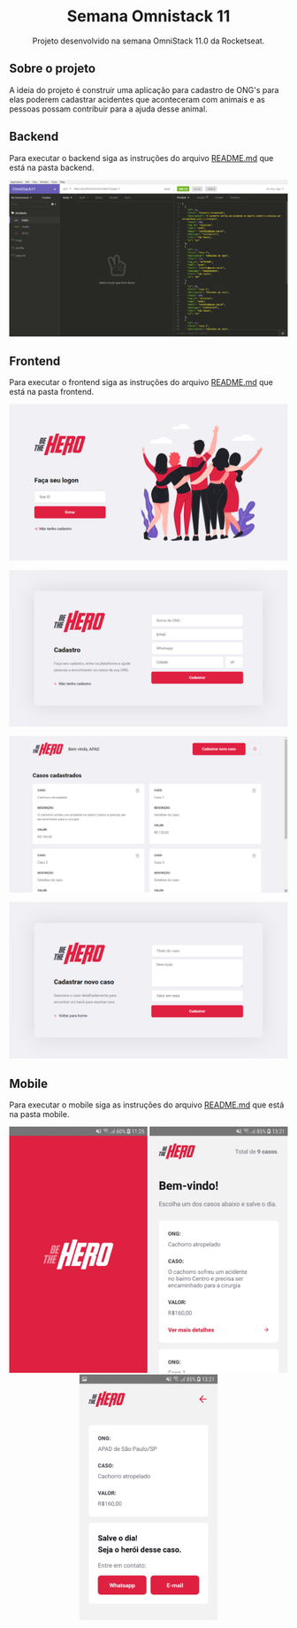 <h1 align="center">Semana Omnistack 11</h1>
<p align="center">Projeto desenvolvido na semana OmniStack 11.0 da Rocketseat.</p>

## Sobre o projeto

A ideia do projeto é construir uma aplicação para cadastro de ONG's para elas poderem cadastrar acidentes que aconteceram com animais e as pessoas possam contribuir para a ajuda desse animal.

## Backend

Para executar o backend siga as instruções do arquivo [README.md](https://github.com/DouglasVarollo/OmniStack11/blob/master/backend/README.md) que está na pasta backend.

<p align="center">
  <img src="./.github/backend01.png" />
</p>


## Frontend

Para executar o frontend siga as instruções do arquivo [README.md](https://github.com/DouglasVarollo/OmniStack11/blob/master/frontend/README.md) que está na pasta frontend.

<p align="center">
  <img src="./.github/frontend01.png" />
</p>

<p align="center">
  <img src="./.github/frontend02.png" />
</p>

<p align="center">
  <img src="./.github/frontend03.png" />
</p>

<p align="center">
  <img src="./.github/frontend04.png" />
</p>


## Mobile

Para executar o mobile siga as instruções do arquivo [README.md](https://github.com/DouglasVarollo/OmniStack11/blob/master/mobile/README.md) que está na pasta mobile.

<p align="center">
  <img src="./.github/mobile04.jpg" width="250" />
  <img src="./.github/mobile02.jpg" width="250" />
  <img src="./.github/mobile03.jpg" width="250" />
</p>


